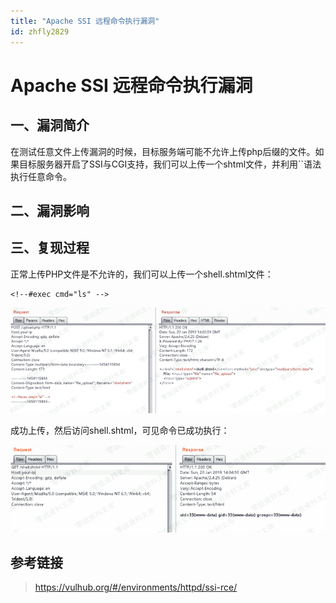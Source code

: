 ```yaml
---
title: "Apache SSI 远程命令执行漏洞"
id: zhfly2829
---
```


# Apache SSI 远程命令执行漏洞

## 一、漏洞简介

在测试任意文件上传漏洞的时候，目标服务端可能不允许上传php后缀的文件。如果目标服务器开启了SSI与CGI支持，我们可以上传一个shtml文件，并利用``语法执行任意命令。

## 二、漏洞影响

## 三、复现过程

正常上传PHP文件是不允许的，我们可以上传一个shell.shtml文件：

```
<!--#exec cmd="ls" --> 
```

![image](../img/fb284c9068dd2fda5c65a0cb57777e35.png)

成功上传，然后访问shell.shtml，可见命令已成功执行：

![image](../img/3c48e307426e92dca0f31b9391324b49.png)

## 参考链接

> https://vulhub.org/#/environments/httpd/ssi-rce/